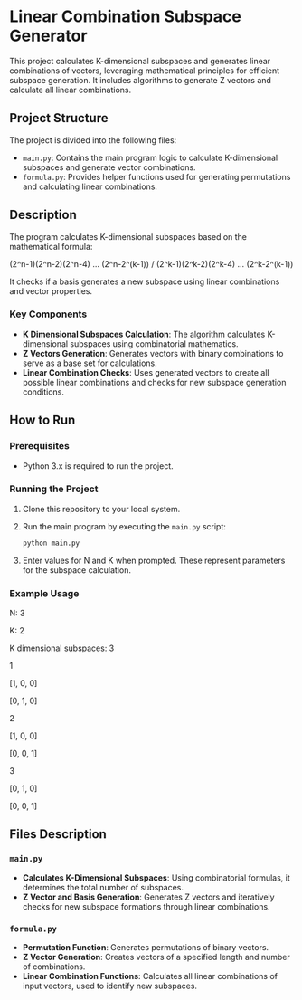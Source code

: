 # Linear Combination Subspace Generator

This project calculates K-dimensional subspaces and generates linear combinations of vectors, leveraging mathematical principles for efficient subspace generation. It includes algorithms to generate Z vectors and calculate all linear combinations.

## Project Structure

The project is divided into the following files:
- `main.py`: Contains the main program logic to calculate K-dimensional subspaces and generate vector combinations.
- `formula.py`: Provides helper functions used for generating permutations and calculating linear combinations.

## Description

The program calculates K-dimensional subspaces based on the mathematical formula:

(2^n-1)(2^n-2)(2^n-4) ... (2^n-2^(k-1)) / (2^k-1)(2^k-2)(2^k-4) ... (2^k-2^(k-1))

It checks if a basis generates a new subspace using linear combinations and vector properties.

### Key Components

- **K Dimensional Subspaces Calculation**: The algorithm calculates K-dimensional subspaces using combinatorial mathematics.
- **Z Vectors Generation**: Generates vectors with binary combinations to serve as a base set for calculations.
- **Linear Combination Checks**: Uses generated vectors to create all possible linear combinations and checks for new subspace generation conditions.

## How to Run

### Prerequisites

- Python 3.x is required to run the project.

### Running the Project

1. Clone this repository to your local system.
2. Run the main program by executing the `main.py` script:

   ```bash
   python main.py

3. Enter values for N and K when prompted. These represent parameters for the subspace calculation.

### Example Usage

N: 3

K: 2

K dimensional subspaces: 3

1

[1, 0, 0]

[0, 1, 0]

2

[1, 0, 0]

[0, 0, 1]

3

[0, 1, 0]

[0, 0, 1]



## Files Description

### `main.py`

- **Calculates K-Dimensional Subspaces**: Using combinatorial formulas, it determines the total number of subspaces.
- **Z Vector and Basis Generation**: Generates Z vectors and iteratively checks for new subspace formations through linear combinations.

### `formula.py`

- **Permutation Function**: Generates permutations of binary vectors.
- **Z Vector Generation**: Creates vectors of a specified length and number of combinations.
- **Linear Combination Functions**: Calculates all linear combinations of input vectors, used to identify new subspaces.
